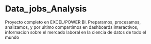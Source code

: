 # Data_jobs_Analysis
Proyecto completo en EXCEL/POWER BI. Preparamos, procesamos, analizamos, y por ultimo compartimos en dashboards interactivos, informacion sobre el mercado laboral en la ciencia de datos de todo el mundo
